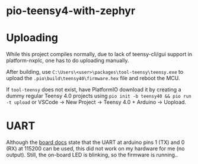 # pio-teensy4-with-zephyr

# Uploading

While this project compiles normally, due to lack of teensy-cli/gui support in platform-nxplc, one has to do uploading manually.

After building, use `C:\Users\<user>\packages\tool-teensy\teensy.exe` to upload the `.pio\build\teensy40\firmware.hex` file and reboot the MCU.

If `tool-teensy` does not exist, have PlatformIO download it by creating a dummy regular Teensy 4.0 projects using `pio init -b teensy40 && pio run -t upload` or VSCode -> New Project -> Teensy 4.0 + Arduino -> Uopload.

# UART

Although the [board docs](https://github.com/zephyrproject-rtos/zephyr/blob/main/boards/arm/teensy4/doc/index.rst#debugging) state that the UART at 
arduino pins 1 (TX) and 0 (RX) at 115200 can be used, this did not work on my hardware for me (no output). Still, the on-board LED is blinking, so 
the firmware is running..
